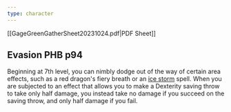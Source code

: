 ```yaml
---
type: character
---
```


[[GageGreenGatherSheet20231024.pdf|PDF Sheet]]

## Evasion PHB p94

Beginning at 7th level, you can nimbly dodge out of the way of certain area effects, such as a red dragon's fiery breath or an [ice storm](https://5e.tools/spells.html#ice%20storm_phb) spell. When you are subjected to an effect that allows you to make a Dexterity saving throw to take only half damage, you instead take no damage if you succeed on the saving throw, and only half damage if you fail.

